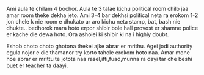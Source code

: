 Ami aula te chilam 4 bochor. Aula te 3 talae kichu political room chilo jaa amar room theke dekha jeto. Ami 3-4 bar dekhsi political neta ra erokom 1-2 jon chele k nie room e dhukato ar aro kichu neta stamp, bat, bash nie dhukte.. bedhorok mara hoto erpor shibir bole hall provost er shamne police er kache die dewa hoto. Ora asholei ki shibir ki na i highly doubt.

Eshob choto choto ghotona thekei ajke abrar er mrithu. Agei jodi authority egula nojor e die thamanor try korto tahole erokom hoto naa. Amar mone hoe abrar er mrittu te jotota naa rasel,ifti,fuad,munna ra dayi tar che beshi buet er teacher ta daayi.